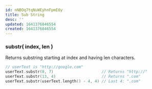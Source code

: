 ```yaml
---
id: nNBOq7tqNuWEyhnFpmE0y
title: Sub String
desc: ''
updated: 1641376846554
created: 1641376846554
---
```


### substr( index, len )

Returns substring starting at index and having len characters.

```cpp
// userText is "http://google.com"
userText.substr(0, 7)                     // Returns "http://"
userText.substr(13, 4)                    // Returns ".com"
userText.substr(userText.length() - 4, 4) // Last 4: ".com"
```

